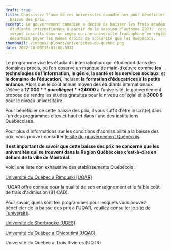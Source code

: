 ```yaml
---
draft: true
title: Choisissez l'une de ces universités canadiennes pour bénéficier de la
  baisse des prix.
excerpt: Le gouvernement canadien a décidé de baisser les frais académiques des
  étudiants internationaux à partir de la session d'automne 2023.  ceux qui
  seront inscrits dans un cégep ou une université francophone en région vont
  désormais payer les mêmes droits de scolarité que les Québécois.
thumbnail: /images/uploads/universites-du-quebec.png
date: 2022-10-05T15:03:08.333Z
---
```

Le programme vise les étudiants internationaux qui étudieront dans des domaines précis, où l’on observe un manque de main-d’œuvre comme **les technologies de l’information**, **le génie**, **la santé et les services sociaux**, et **le domaine de l’éducation**, incluant **la formation d’éducatrices à la petite enfance**. Alors que le coût annuel moyen des étudiants internationaux s’élève à **17 000 $** au collège et **24 000 $** à l’université, le gouvernement propose de rendre les études gratuites pour le niveau collégial et à **3000 $** pour le niveau universitaire.

Pour bénéficier de cette baisse des prix, il vous suffit d'être inscrit(e) dans l'un des programmes cites ci-haut et dans l'une des institutions Québécoises.

Pour plus d'informations sur les conditions d'admissibilité a la baisse des prix, vous pouvez consulter [le site du gouvernement Québécois](https://www.quebec.ca/education/aide-financiere-aux-etudes/bourses-perspective/conditions-admissibilite).

**Il est important de savoir que cette baisse des prix ne concerne que les universités qui se trouvent dans la Région Québécoise c'est-à-dire en dehors de la ville de Montréal.** 

Voici une liste non exhaustive des établissements Québécois :

[Université du Québec à Rimouski (UQAR)](https://www.uqar.ca/)

l'UQAR offre connue pour la qualité de son enseignement et le faible coût de frais d'admission (81 CAD).

Pour savoir, quels sont les programmes pour lesquels vous pouvez bénéficier de la baisse des prix a l'UQAR, veuillez consulter [le site de l'université](https://futursetudiants.uqar.ca/bourses_perspective_quebec).

[Université de Sherbrooke (UDES)](https://www.usherbrooke.ca/)

[Université du Québec a Chicoutimi (UQAC)](https://www.uqac.ca/)

Université du Québec à Trois Rivières (UQTR)



[](https://www.uqac.ca/)

[](https://www.usherbrooke.ca/)

[](https://www.usherbrooke.ca/)